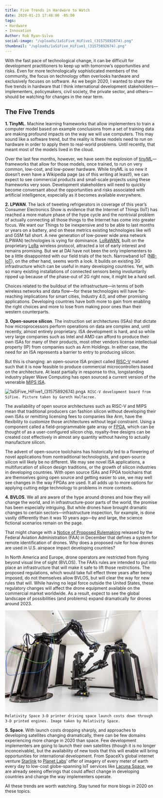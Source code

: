 ```yaml
---
title: Five Trends in Hardware to Watch
date: 2020-01-23 17:48:00 -05:00
tags:
- Hardware
- Innovation
Author: Rob Ryan-Silva
social-image: "/uploads/1aSiFive_HiFive1_(31575892674).png"
thumbnail: "/uploads/1aSiFive_HiFive1_(31575892674).png"
---
```


With the fast pace of technological change, it can be difficult for development practitioners to keep up with tomorrow’s opportunities and risks. Even for more technologically sophisticated members of the community, the focus on technology often overlooks hardware and exclusively focuses on software. As we begin 2020, I wanted to share the five trends in hardware that I think international development stakeholders—implementers, policymakers, civil society, the private sector, and others—should be watching for changes in the near term.

<!--more-->

## The Five Trends

**1. TinyML**. Machine learning frameworks that allow implementers to train a computer model based on example conclusions from a set of training data are making profound impacts on the way we will use computers. This may sound like a software trend, but the reality is these models need to run on hardware in order to apply them to real-world problems. Until recently, that meant most of the models lived in the cloud.

Over the last few months, however, we have seen the explosion of [tinyML](https://tinymlsummit.org/)—frameworks that allow for those models, once trained, to run on very common, low-cost, and low-power hardware. While tinyML is so new it doesn’t even have a Wikipedia page (as of this writing at least!), we can expect to see commercial products and small-scale projects using these frameworks very soon. Development stakeholders will need to quickly become conversant about the opportunities and risks associated with artificial intelligence, especially as it becomes available everywhere.

**2. LPWAN**. The lack of tweeting refrigerators in coverage of this year’s Consumer Electronics Show is evidence that the Internet of Things (IoT) has reached a more mature phase of the hype cycle and the nontrivial problem of actually connecting all those things to the Internet has come into greater focus. We want our Things to be inexpensive and to be able to last months or years on a battery, and on these metrics existing technologies like wifi and GSM fall short. A new generation of low-power wide area network (LPWAN) technologies is vying for dominance. [LoRaWAN](https://lora-alliance.org/about-lorawan), built on the proprietary [LoRa](https://en.wikipedia.org/wiki/LoRa) wireless protocol, attracted a lot of early interest and remains promising. But we at DAI have not been the only implementers to be a little disappointed with our field trials of the tech. Narrowband IoT ([NB-IoT](https://en.wikipedia.org/wiki/Narrowband_IoT)), on the other hand, seems worth a look. It builds on existing 3G infrastructure which can be useful in many developing countries. Yet, with so many existing installations of connected sensors being involuntarily ripped up because of the phase-out of 2G right now, it might be a hard sell.

Choices related to the buildout of the infrastructure—in terms of both wireless networks and data flow—for these technologies will have far-reaching implications for smart cities, Industry 4.0, and other promising applications. Developing countries have both more to gain from enabling the right choices and more to lose from making poor ones than their western counterparts.

**3. Open-source silicon**. The instruction set architectures (ISAs) that dictate how microprocessors perform operations on data are complex and, until recently, almost entirely proprietary. ISA development is hard, and so while very large companies such as Intel and AMD can afford to produce their own ISAs for many of their products, most other vendors license intellectual property (IP) from companies such as Arm Holdings. In either case, the need for an ISA represents a barrier to entry to producing silicon.

But this is changing: an open-source ISA project called [RISC-V](https://riscv.org/) matured such that it is now feasible to produce commercial microcontrollers based on the architecture. At least partially in response to this, longstanding industry player Wave Computing has open sourced a current version of the venerable [MIPS ISA](https://en.wikipedia.org/wiki/MIPS_architecture).

![1aSiFive_HiFive1_(31575892674).png](/uploads/1aSiFive_HiFive1_(31575892674).png)`A RISC-V development board from SiFive. Picture taken by Gareth Halfacree. `

The availability of open source architectures such as RISC-V and MIPS mean that traditional producers can fashion silicon without developing their own ISAs or remitting licensing fees to companies like Arm, have the flexibility to customize those architectures without legal constraint. Using a component called a field-programmable gate array or [FPGA](https://en.wikipedia.org/wiki/Field-programmable_gate_array), which can be thought of as a user-configured silicon chip, royalty-free designs can be created cost effectively in almost any quantity without having to actually manufacture silicon.

The advent of open-source toolchains has historically led to a flowering of novel applications from nontraditional technologists, and open-source silicon will likely be no different. We may see novel ISA applications, a multifurcation of silicon design traditions, or the growth of silicon industries in developing countries. With open source ISAs and FPGA toolchains that are themselves going open source and getting easier to use, we may well see changes in the way FPGAs are used. It all adds up to more options for applying cutting edge technology to problems in more contexts.

**4. BVLOS**. We all are aware of the hype around drones and how they will change the world, and in infrastructure-poor parts of the world, the promise has been especially intriguing. But while drones have brought dramatic changes to certain sectors—infrastructure inspection, for example, is done vastly differently than it was 10 years ago—by and large, the science fictional scenarios remain on the page.

That might change with a [Notice of Proposed Rulemaking](https://www.federalregister.gov/documents/2019/12/31/2019-28100/remote-identification-of-unmanned-aircraft-systems) released by the Federal Aviation Administration (FAA) in December that defines a system for remote identification of drones. Why does a proposed rule for how drones are used in U.S. airspace impact developing countries?

In North America and Europe, drone operators are restricted from flying beyond visual line of sight (BVLOS). The FAA’s rules are intended to put into place an infrastructure that will make it safe to lift those restrictions. The proposed regulations, which would take full effect three years after being imposed, do not themselves allow BVLOS, but will clear the way for new rules that will. While having no legal force outside the United States, these regulatory changes will affect the drone equipment available on the commercial market worldwide. As a result, expect to see the global landscape of possibilities (and problems) expand dramatically for drones around 2023.

![2048px-Relativity_Stargate_3D_Printer.jpg](/uploads/2048px-Relativity_Stargate_3D_Printer.jpg)` Relativity Space 3-D printer driving space launch costs down through 3-D printed engines. Image taken by Relativity Space.`

**5. Space**. With launch costs dropping sharply, and approaches to developing satellites changing dramatically, there can be few domains experiencing more change in 2020 than space. Few development implementers are going to launch their own satellites (though it is no longer inconceivable), but the availability of new tools that this will enable will bring opportunities for international development. From SpaceX’s global internet venture [Starlink](https://www.starlink.com/) to [Planet Labs](https://www.planet.com/)’ offer of imagery of every meter of earth every day to low-cost globe-spanning IoT services like [Lacuna Space](https://lacuna.space/), we are already seeing offerings that could affect change in developing countries and change the way implementers operate.

All these trends are worth watching. Stay tuned for more blogs in 2020 on these topics.